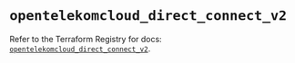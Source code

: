 # `opentelekomcloud_direct_connect_v2`

Refer to the Terraform Registry for docs: [`opentelekomcloud_direct_connect_v2`](https://registry.terraform.io/providers/opentelekomcloud/opentelekomcloud/1.36.46/docs/resources/direct_connect_v2).
